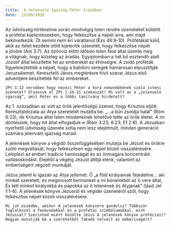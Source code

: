 ```yaml
---
title:  A Jelenvaló Igazság Péter Írásában
date:  13/09/2020
---
```


Az üdvösség történelme során mindvégig Isten rendre üzeneteket küldött a prófétai kijelentésekben, hogy felkészítse a népét arra, ami majd bekövetkezik. Őt semmi nem éri váratlanul (Ézs 46:9-10). Prófétákat küld, akik az ítélet kezdete előtt kijelentik üzenetét, hogy felkészítse népét a jövőre (Ám 3:7). Az özönvíz előtti időben Isten Noé által üzente meg a világnak, hogy közeleg az áradás. Egyiptomban a hét bő esztendő alatt József által készítette fel az embereket az éhínségre. A zsidó próféták figyelmeztették a népet, hogy a babiloni seregek hamarosan elpusztítják Jeruzsálemet. Keresztelő János megtérésre hívó szavai Jézus első adventjére készítették fel az embereket.

`2Pt 1:12 versében hogy nevezi Péter a kora nemzedékének szóló isteni üzenetet? Olvassuk el 2Pt 1:16-21 szakaszát! Mi volt az a „jelenvaló igazság”, amit Péter és a többi tanítvány hirdetett?`

Az 1. században az volt az örök jelentőségű üzenet, hogy Krisztus eljött. Keresztáldozata az Atya szeretetét mutatta be. „…a bűn zsoldja halál” (Róm 6:23), de Krisztus által Isten mindenkinek lehetővé tette az örök életet. A mi döntésünk, hogy hit által elfogadjuk-e (Róm 3:23; 6:23; Ef 2:8). A Jézusban nyerhető üdvösség üzenete soha nem lesz idejétmúlt, minden generáció számára jelenvaló igazság marad.

A jelenések könyve a végidő összefüggésében mutatja be Jézust és örökre szóló megváltását, hogy felkészítsen egy népet közeli visszatérésére. Leleplezi az emberi tradíció hamisságát és az önmagára koncentráló vallásoskodást. Elejétől a végéig Jézust állítja elénk, valamint az emberiségért végzett munkáját.

Jézus jelenti ki igazán az Atya jellemét. Ő „a föld királyainak fejedelme… aki minket szeretett, és megmosott bennünket a mi bűneinkből az ő vére által, És tett minket királyokká és papokká az ő Istenének és Atyjának” (lásd Jel 1:1-6). A jelenések könyve Jézusról és végidei üzenetéről szól, hogy felkészítse népét közeli visszatérésére.

`Mi jut eszedbe, amikor A jelenések könyvére gondolsz? Többször foglalkozol a fenevadakkal és a prófétai szimbólumokkal, mint Jézussal? Szerinted miért közölte Jézus A jelenések könyve próféciáit? Hogyan mutatják be a szeretetből fakadó terveit az emberiségért?`
